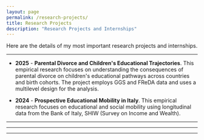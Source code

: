 ```yaml
---
layout: page
permalink: /research-projects/
title: Research Projects
description: "Research Projects and Internships"
---
```

Here are the details of my most important research projects and internships.

---

* **2025** - **Parental Divorce and Children's Educational Trajectories**. This empirical research focuses on understanding the consequences of parental divorce on children's educational pathways across countries and birth cohorts. The project employs GGS and FReDA data and uses a multilevel design for the analysis.

* **2024** - **Prospective Educational Mobility in Italy**. This empirical research focuses on educational and social mobility using longitudinal data from the Bank of Italy, SHIW (Survey on Income and Wealth).

---

---
---

